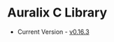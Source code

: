 # Auralix C Library
- Current Version - [v0.16.3](https://github.com/auralix/alx-202-af-10-1-auralix-c-lib/tree/v0.16.3)
